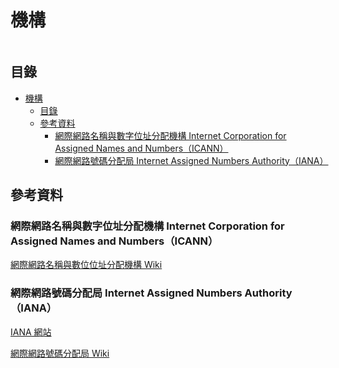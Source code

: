 # 機構

```
```

## 目錄

- [機構](#機構)
  - [目錄](#目錄)
  - [參考資料](#參考資料)
    - [網際網路名稱與數字位址分配機構 Internet Corporation for Assigned Names and Numbers（ICANN）](#網際網路名稱與數字位址分配機構-internet-corporation-for-assigned-names-and-numbersicann)
    - [網際網路號碼分配局 Internet Assigned Numbers Authority（IANA）](#網際網路號碼分配局-internet-assigned-numbers-authorityiana)

## 參考資料

### 網際網路名稱與數字位址分配機構 Internet Corporation for Assigned Names and Numbers（ICANN）

[網際網路名稱與數位位址分配機構 Wiki](https://zh.wikipedia.org/wiki/%E4%BA%92%E8%81%94%E7%BD%91%E5%90%8D%E7%A7%B0%E4%B8%8E%E6%95%B0%E5%AD%97%E5%9C%B0%E5%9D%80%E5%88%86%E9%85%8D%E6%9C%BA%E6%9E%84)

### 網際網路號碼分配局 Internet Assigned Numbers Authority（IANA）

[IANA 網站](https://www.iana.org/)

[網際網路號碼分配局 Wiki](https://zh.wikipedia.org/wiki/%E4%BA%92%E8%81%94%E7%BD%91%E5%8F%B7%E7%A0%81%E5%88%86%E9%85%8D%E5%B1%80)

